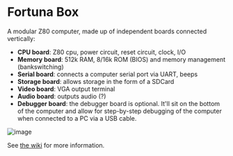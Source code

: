 # Fortuna Box

A modular Z80 computer, made up of independent boards connected vertically:

* **CPU board**: Z80 cpu, power circuit, reset circuit, clock, I/O
* **Memory board**: 512k RAM, 8/16k ROM (BIOS) and memory management (bankswitching)
* **Serial board**: connects a computer serial port via UART, beeps
* **Storage board**: allows storage in the form of a SDCard
* **Video board**: VGA output terminal
* **Audio board**: outputs audio (?)
* **Debugger board**: the debugger board is optional. It'll sit on the bottom of the computer and allow for step-by-step debugging of the computer when connected to a PC via a USB cable.

![image](https://github.com/andrenho/fortuna-box/assets/84652/010e9e95-f799-40ed-a7cb-9f8369b3372e)

See [the wiki](https://github.com/andrenho/fortuna-box/wiki) for more information.
